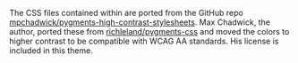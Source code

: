 The CSS files contained within are ported from the GitHub repo 
[mpchadwick/pygments-high-contrast-stylesheets](https://github.com/mpchadwick/pygments-high-contrast-stylesheets). 
Max Chadwick, the author, ported these from [richleland/pygments-css](https://github.com/richleland/pygments-css) 
and moved the colors to higher contrast to be compatible with WCAG AA standards. His license is included in this 
theme.